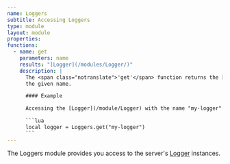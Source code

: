 ```yaml
---
name: Loggers
subtitle: Accessing Loggers
type: module
layout: module
properties:
functions:
  - name: get
    parameters: name
    results: "[Logger](/modules/Logger/)"
    description: |
      The <span class="notranslate">'get'</span> function returns the [Logger](/module/Logger) with
      the given name.

      #### Example

      Accessing the [Logger](/module/Logger) with the name "my-logger".

      ```lua
      local logger = Loggers.get("my-logger")
      ```
---
```


The <span class="notranslate">Loggers</span> module provides you access to the server's
[Logger](/module/Logger) instances.
